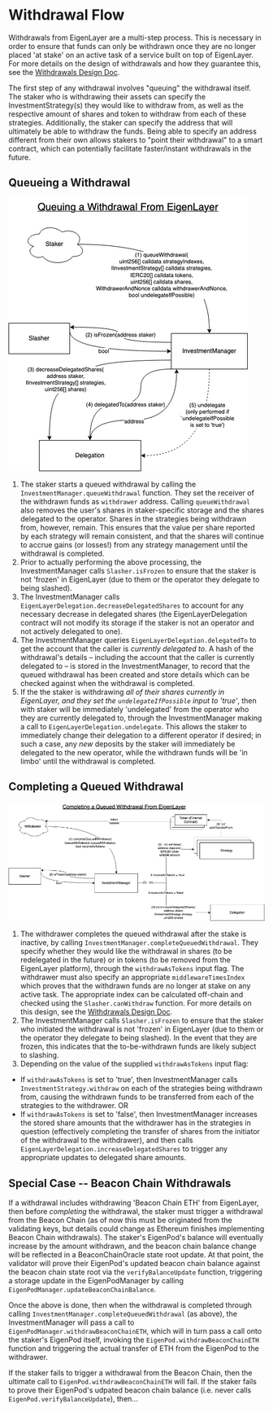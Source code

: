 
# Withdrawal Flow

Withdrawals from EigenLayer are a multi-step process. This is necessary in order to ensure that funds can only be withdrawn once they are no longer placed 'at stake' on an active task of a service built on top of EigenLayer. For more details on the design of withdrawals and how they guarantee this, see the [Withdrawals Design Doc](./Guaranteed-stake-updates.md).

The first step of any withdrawal involves "queuing" the withdrawal itself. The staker who is withdrawing their assets can specify the InvestmentStrategy(s) they would like to withdraw from, as well as the respective amount of shares and token to withdraw from each of these strategies. Additionally, the staker can specify the address that will ultimately be able to withdraw the funds. Being able to specify an address different from their own allows stakers to "point their withdrawal" to a smart contract, which can potentially facilitate faster/instant withdrawals in the future.

## Queueing a Withdrawal

![Queuing a Withdrawal](images/EL_queuing_a_withdrawal.png?raw=true "Queuing a Withdrawal")

1. The staker starts a queued withdrawal by calling the `InvestmentManager.queueWithdrawal` function.  They set the receiver of the withdrawn funds as `withdrawer` address. Calling `queueWithdrawal` also removes the user's shares in staker-specific storage and the shares delegated to the operator. Shares in the strategies being withdrawn from, however, remain.  This ensures that the value per share reported by each strategy will remain consistent, and that the shares will continue to accrue gains (or losses!) from any strategy management until the withdrawal is completed.
2. Prior to actually performing the above processing, the InvestmentManager calls `Slasher.isFrozen` to ensure that the staker is not 'frozen' in EigenLayer (due to them or the operator they delegate to being slashed).
3. The InvestmentManager calls `EigenLayerDelegation.decreaseDelegatedShares` to account for any necessary decrease in delegated shares (the EigenLayerDelegation contract will not modify its storage if the staker is not an operator and not actively delegated to one).
4. The InvestmentManager queries `EigenLayerDelegation.delegatedTo` to get the account that the caller is *currently delegated to*. A hash of the withdrawal's details – including the account that the caller is currently delegated to – is stored in the InvestmentManager, to record that the queued withdrawal has been created and store details which can be checked against when the withdrawal is completed.
5. If the the staker is withdrawing *all of their shares currently in EigenLayer, and they set the `undelegateIfPossible` input to 'true'*, then with staker will be immediately 'undelegated' from the operator who they are currently delegated to, through the InvestmentManager making a call to `EigenLayerDelegation.undelegate`. This allows the staker to immediately change their delegation to a different operator if desired; in such a case, any *new* deposits by the staker will immediately be delegated to the new operator, while the withdrawn funds will be 'in limbo' until the withdrawal is completed.

## Completing a Queued Withdrawal

![Completing a Queued Withdrawal](images/EL_completing_queued_withdrawal.png?raw=true "Completing a Queued Withdrawal")

1. The withdrawer completes the queued withdrawal after the stake is inactive, by calling `InvestmentManager.completeQueuedWithdrawal`. They specify whether they would like the withdrawal in shares (to be redelegated in the future) or in tokens (to be removed from the EigenLayer platform), through the `withdrawAsTokens` input flag. The withdrawer must also specify an appropriate `middlewareTimesIndex` which proves that the withdrawn funds are no longer at stake on any active task. The appropriate index can be calculated off-chain and checked using the `Slasher.canWithdraw` function. For more details on this design, see the [Withdrawals Design Doc](./Guaranteed-stake-updates.md).
2. The InvestmentManager calls `Slasher.isFrozen` to ensure that the staker who initiated the withdrawal is not 'frozen' in EigenLayer (due to them or the operator they delegate to being slashed). In the event that they are frozen, this indicates that the to-be-withdrawn funds are likely subject to slashing.
3. Depending on the value of the supplied `withdrawAsTokens` input flag:
* If `withdrawAsTokens` is set to 'true', then InvestmentManager calls `InvestmentStrategy.withdraw` on each of the strategies being withdrawn from, causing the withdrawn funds to be transferred from each of the strategies to the withdrawer.
OR
* If `withdrawAsTokens` is set to 'false', then InvestmentManager increases the stored share amounts that the withdrawer has in the strategies in question (effectively completing the transfer of shares from the initiator of the withdrawal to the withdrawer), and then calls `EigenLayerDelegation.increaseDelegatedShares` to trigger any appropriate updates to delegated share amounts.

## Special Case -- Beacon Chain Withdrawals

If a withdrawal includes withdrawing 'Beacon Chain ETH' from EigenLayer, then before *completing* the withdrawal, the staker must trigger a withdrawal from the Beacon Chain (as of now this must be originated from the validating keys, but details could change as Ethereum finishes implementing Beacon Chain withdrawals).
The staker's EigenPod's balance will eventually increase by the amount withdrawn, and the beacon chain balance change will be reflected in a BeaconChainOracle state root update.
At that point, the validator will prove their EigenPod's updated beacon chain balance against the beacon chain state root via the `verifyBalanceUpdate` function, triggering a storage update in the EigenPodManager by calling `EigenPodManager.updateBeaconChainBalance`. 

Once the above is done, then when the withdrawal is completed through calling `InvestmentManager.completeQueuedWithdrawal` (as above), the InvestmentManager will pass a call to `EigenPodManager.withdrawBeaconChainETH`, which will in turn pass a call onto the staker's EigenPod itself, invoking the `EigenPod.withdrawBeaconChainETH` function and triggering the actual transfer of ETH from the EigenPod to the withdrawer.

If the staker fails to trigger a withdrawal from the Beacon Chain, then the ultimate call to `EigenPod.withdrawBeaconChainETH` will fail. If the staker fails to prove their EigenPod's udpated beacon chain balance (i.e. never calls `EigenPod.verifyBalanceUpdate`), then...
<!-- TODO: @gpsanant to review and fill out any missing details -->